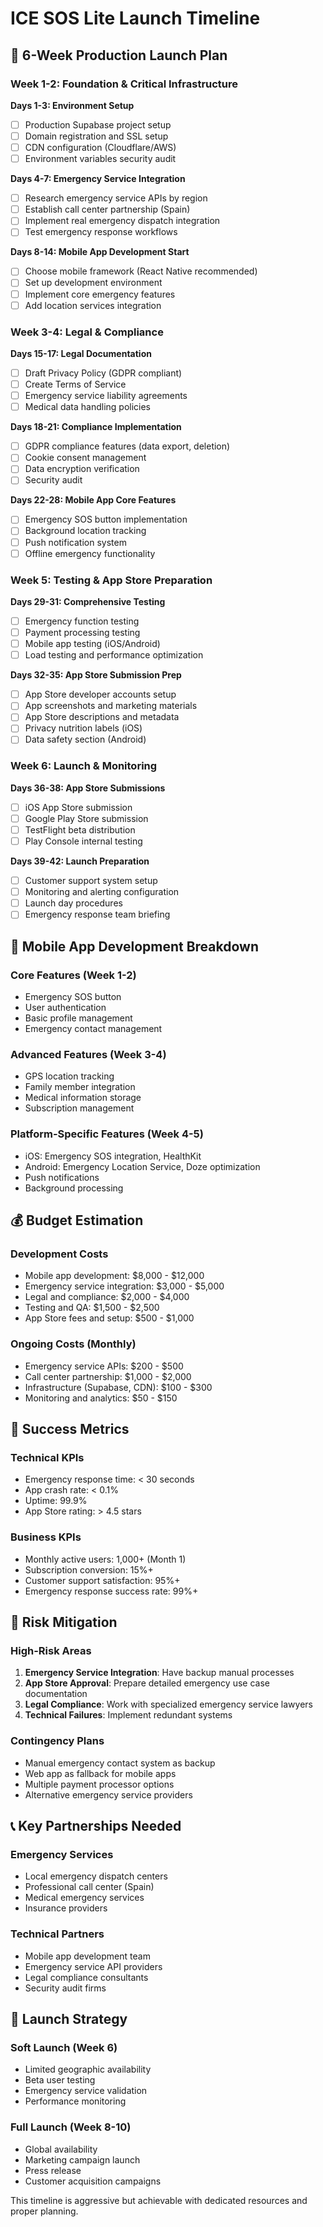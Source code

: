 # ICE SOS Lite Launch Timeline

## 🎯 6-Week Production Launch Plan

### Week 1-2: Foundation & Critical Infrastructure
**Days 1-3: Environment Setup**
- [ ] Production Supabase project setup
- [ ] Domain registration and SSL setup
- [ ] CDN configuration (Cloudflare/AWS)
- [ ] Environment variables security audit

**Days 4-7: Emergency Service Integration**
- [ ] Research emergency service APIs by region
- [ ] Establish call center partnership (Spain)
- [ ] Implement real emergency dispatch integration
- [ ] Test emergency response workflows

**Days 8-14: Mobile App Development Start**
- [ ] Choose mobile framework (React Native recommended)
- [ ] Set up development environment
- [ ] Implement core emergency features
- [ ] Add location services integration

### Week 3-4: Legal & Compliance
**Days 15-17: Legal Documentation**
- [ ] Draft Privacy Policy (GDPR compliant)
- [ ] Create Terms of Service
- [ ] Emergency service liability agreements
- [ ] Medical data handling policies

**Days 18-21: Compliance Implementation**
- [ ] GDPR compliance features (data export, deletion)
- [ ] Cookie consent management
- [ ] Data encryption verification
- [ ] Security audit

**Days 22-28: Mobile App Core Features**
- [ ] Emergency SOS button implementation
- [ ] Background location tracking
- [ ] Push notification system
- [ ] Offline emergency functionality

### Week 5: Testing & App Store Preparation
**Days 29-31: Comprehensive Testing**
- [ ] Emergency function testing
- [ ] Payment processing testing
- [ ] Mobile app testing (iOS/Android)
- [ ] Load testing and performance optimization

**Days 32-35: App Store Submission Prep**
- [ ] App Store developer accounts setup
- [ ] App screenshots and marketing materials
- [ ] App Store descriptions and metadata
- [ ] Privacy nutrition labels (iOS)
- [ ] Data safety section (Android)

### Week 6: Launch & Monitoring
**Days 36-38: App Store Submissions**
- [ ] iOS App Store submission
- [ ] Google Play Store submission
- [ ] TestFlight beta distribution
- [ ] Play Console internal testing

**Days 39-42: Launch Preparation**
- [ ] Customer support system setup
- [ ] Monitoring and alerting configuration
- [ ] Launch day procedures
- [ ] Emergency response team briefing

## 📱 Mobile App Development Breakdown

### Core Features (Week 1-2)
- Emergency SOS button
- User authentication
- Basic profile management
- Emergency contact management

### Advanced Features (Week 3-4)
- GPS location tracking
- Family member integration
- Medical information storage
- Subscription management

### Platform-Specific Features (Week 4-5)
- iOS: Emergency SOS integration, HealthKit
- Android: Emergency Location Service, Doze optimization
- Push notifications
- Background processing

## 💰 Budget Estimation

### Development Costs
- Mobile app development: $8,000 - $12,000
- Emergency service integration: $3,000 - $5,000
- Legal and compliance: $2,000 - $4,000
- Testing and QA: $1,500 - $2,500
- App Store fees and setup: $500 - $1,000

### Ongoing Costs (Monthly)
- Emergency service APIs: $200 - $500
- Call center partnership: $1,000 - $2,000
- Infrastructure (Supabase, CDN): $100 - $300
- Monitoring and analytics: $50 - $150

## 🎯 Success Metrics

### Technical KPIs
- Emergency response time: < 30 seconds
- App crash rate: < 0.1%
- Uptime: 99.9%
- App Store rating: > 4.5 stars

### Business KPIs
- Monthly active users: 1,000+ (Month 1)
- Subscription conversion: 15%+
- Customer support satisfaction: 95%+
- Emergency response success rate: 99%+

## 🚨 Risk Mitigation

### High-Risk Areas
1. **Emergency Service Integration**: Have backup manual processes
2. **App Store Approval**: Prepare detailed emergency use case documentation
3. **Legal Compliance**: Work with specialized emergency service lawyers
4. **Technical Failures**: Implement redundant systems

### Contingency Plans
- Manual emergency contact system as backup
- Web app as fallback for mobile apps
- Multiple payment processor options
- Alternative emergency service providers

## 📞 Key Partnerships Needed

### Emergency Services
- Local emergency dispatch centers
- Professional call center (Spain)
- Medical emergency services
- Insurance providers

### Technical Partners
- Mobile app development team
- Emergency service API providers
- Legal compliance consultants
- Security audit firms

## 🎉 Launch Strategy

### Soft Launch (Week 6)
- Limited geographic availability
- Beta user testing
- Emergency service validation
- Performance monitoring

### Full Launch (Week 8-10)
- Global availability
- Marketing campaign launch
- Press release
- Customer acquisition campaigns

This timeline is aggressive but achievable with dedicated resources and proper planning.